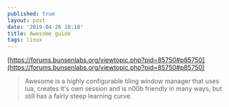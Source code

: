 ```yaml
---
published: true
layout: post
date: '2019-04-26 10:18'
title: Awesome guide
tags: linux 
---
```

[https://forums.bunsenlabs.org/viewtopic.php?pid=85750#p85750](https://forums.bunsenlabs.org/viewtopic.php?pid=85750#p85750)

> Awesome is a highly configurable tiling window manager that uses lua, creates it's own session and is n00b friendly in many ways, but still has a fairly steep learning curve. 
